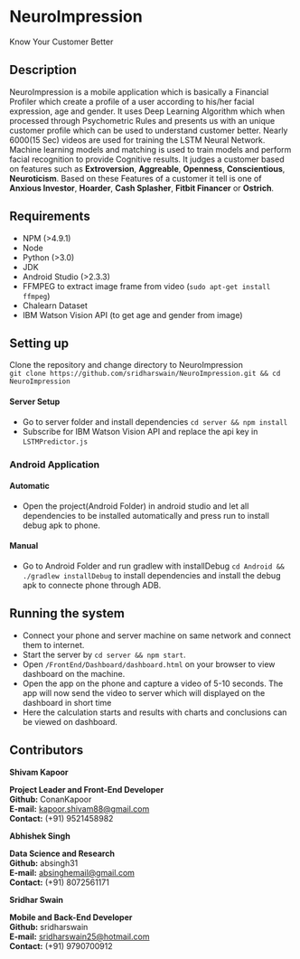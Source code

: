 # NeuroImpression  
Know Your Customer Better

## Description
NeuroImpression is a mobile application which is basically a Financial Profiler which create a profile of a user according to his/her facial expression, age and gender. It uses Deep Learning Algorithm which when processed through Psychometric Rules and presents us with an unique customer profile which can be used to understand customer better. Nearly 6000(15 Sec) videos are used for training the LSTM Neural Network. Machine learning models and matching is used to train models and perform facial recognition to provide Cognitive results. It judges a customer based on features such as **Extroversion**, **Aggreable**, **Openness**, **Conscientious**, **Neuroticism**. Based on these Features of a customer it tell is one of **Anxious Investor**, **Hoarder**, **Cash Splasher**, **Fitbit Financer** or **Ostrich**.

## Requirements
* NPM (>4.9.1)
* Node
* Python (>3.0)
* JDK 
* Android Studio (>2.3.3)
* FFMPEG to extract image frame from video (`sudo apt-get install ffmpeg`)
* Chalearn Dataset
* IBM Watson Vision API (to get age and gender from image)

## Setting up
Clone the repository and change directory to NeuroImpression  
`git clone https://github.com/sridharswain/NeuroImpression.git && cd NeuroImpression`

#### Server Setup
* Go to server folder and install dependencies `cd server && npm install`
* Subscribe for IBM Watson Vision API and replace the api key in `LSTMPredictor.js`

### Android Application
#### Automatic
* Open the project(Android Folder) in android studio and let all dependencies to be installed automatically and press run to install debug apk to phone.
#### Manual
* Go to Android Folder and run gradlew with installDebug `cd Android && ./gradlew installDebug` to install dependencies and install the debug apk to connecte phone through ADB.

## Running the system
* Connect your phone and server machine on same network and connect them to internet.
* Start the server by `cd server && npm start`.
* Open `/FrontEnd/Dashboard/dashboard.html` on your browser to view dashboard on the machine.
* Open the app on the phone and capture a video of 5-10 seconds. The app will now send the video to server which will displayed on the dashboard in short time
* Here the calculation starts and results with charts and conclusions can be viewed on dashboard.

## Contributors

<B>Shivam Kapoor</B>
                  <p style="font-size: 14px;"><B>Project Leader and Front-End Developer</B><br>
                   <B>Github:</B> ConanKapoor<br>
                   <B>E-mail:</B> kapoor.shivam88@gmail.com<br>
                   <B>Contact:</B> (+91) 9521458982<br>
                   </p>
<B>Abhishek Singh</B>
                  <p style="font-size: 14px;"><B>Data Science and Research</B><br>
                  <B>Github:</B> absingh31<br>
                  <B>E-mail:</B> absinghemail@gmail.com<br>
                  <B>Contact:</B> (+91) 8072561171<br></p>
<B>Sridhar Swain</B>
                  <p style="font-size: 14px;"><B>Mobile and Back-End Developer</B><br>
                  <B>Github:</B> sridharswain<br>
                  <B>E-mail:</B> sridharswain25@hotmail.com<br>
                  <B>Contact:</B> (+91) 9790700912<br>
                  </p>
  
